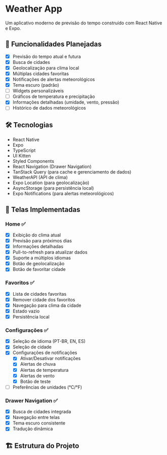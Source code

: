 # Weather App

Um aplicativo moderno de previsão do tempo construído com React Native e Expo.

## 🌟 Funcionalidades Planejadas

- [x] Previsão do tempo atual e futura
- [x] Busca de cidades
- [x] Geolocalização para clima local
- [x] Múltiplas cidades favoritas
- [x] Notificações de alertas meteorológicos
- [x] Tema escuro (padrão)
- [ ] Widgets personalizáveis
- [ ] Gráficos de temperatura e precipitação
- [x] Informações detalhadas (umidade, vento, pressão)
- [ ] Histórico de dados meteorológicos

## 🛠 Tecnologias

- React Native
- Expo
- TypeScript
- UI Kitten
- Styled Components
- React Navigation (Drawer Navigation)
- TanStack Query (para cache e gerenciamento de dados)
- WeatherAPI (API de clima)
- Expo Location (para geolocalização)
- AsyncStorage (para persistência local)
- Expo Notifications (para alertas meteorológicos)

## 📱 Telas Implementadas

### Home ✅
- [x] Exibição do clima atual
- [x] Previsão para próximos dias
- [x] Informações detalhadas
- [x] Pull-to-refresh para atualizar dados
- [x] Suporte a múltiplos idiomas
- [x] Botão de geolocalização
- [x] Botão de favoritar cidade

### Favoritos ✅
- [x] Lista de cidades favoritas
- [x] Remover cidade dos favoritos
- [x] Navegação para clima da cidade
- [x] Estado vazio
- [x] Persistência local

### Configurações ✅
- [x] Seleção de idioma (PT-BR, EN, ES)
- [x] Seleção de cidade
- [x] Configurações de notificações
  - [x] Ativar/Desativar notificações
  - [x] Alertas de chuva
  - [x] Alertas de temperatura
  - [x] Alertas de vento
  - [x] Botão de teste
- [ ] Preferências de unidades (°C/°F)

### Drawer Navigation ✅
- [x] Busca de cidades integrada
- [x] Navegação entre telas
- [x] Tema escuro consistente
- [x] Tradução dinâmica

## 🏗 Estrutura do Projeto